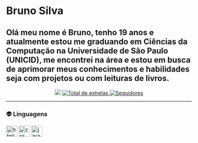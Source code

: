 # Bruno Silva

Olá meu nome é Bruno, tenho 19 anos e atualmente estou me graduando em Ciências da Computação na Universidade de São Paulo (UNICID), me encontrei na área e estou em busca de aprimorar meus conhecimentos e habilidades seja com projetos ou com leituras de livros.
---
<p align="center">
    <a href="https://www.linkedin.com/in/brunosilvas/" target="_blank"><img src="https://img.shields.io/badge/-LinkedIn-%230077B5?style=for-the-badge&logo=linkedin&logoColor=white" target="_blank"></a>
    </a> 
    <a href="https://github.com/BrunooSillva?tab=repositories&sort=stargazers">
        <img 
            alt="Total de estrelas" 
            title="Total de estrelas GitHub" 
            src="https://custom-icon-badges.demolab.com/github/stars/BrunooSillva?color=55960c&style=for-the-badge&labelColor=488207&logo=star&label=estrelas"
        />
    </a>
    <a href="https://github.com/BrunooSillva?tab=followers">
        <img 
            alt="Seguidores" 
            title="Me siga no GitHub" 
            src="https://custom-icon-badges.demolab.com/github/followers/BrunooSillva?color=236ad3&labelColor=1155ba&style=for-the-badge&logo=github&label=Seguidores&logoColor=white"
        />
    </a>
</p>

---

### 👽 Linguagens
<img 
    title="html"
    width="30"
    style="paddindg-right: 10px"
    src="https://cdn.jsdelivr.net/gh/devicons/devicon@latest/icons/html5/html5-original.svg" 
/>
<img 
    title="css"
    width="30px"
    style="paddindg-right: 10px"
    src="https://cdn.jsdelivr.net/gh/devicons/devicon@latest/icons/css3/css3-original.svg" 
/>
<img 
    title="javascript"
    width="30px"
    style="paddindg-right: 10px"
    src="https://cdn.jsdelivr.net/gh/devicons/devicon@latest/icons/javascript/javascript-plain.svg" 
/>
                             
